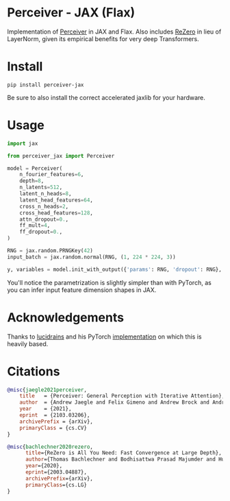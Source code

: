 # Perceiver - JAX (Flax)

Implementation of [Perceiver](https://arxiv.org/abs/2103.03206) in JAX and Flax.
Also includes [ReZero](https://arxiv.org/abs/2003.04887) in lieu of LayerNorm, given its 
empirical benefits for very deep Transformers.

# Install

```shell
pip install perceiver-jax
```

Be sure to also install the correct accelerated jaxlib for your hardware.

# Usage

```python
import jax

from perceiver_jax import Perceiver

model = Perceiver(
    n_fourier_features=6,
    depth=8,
    n_latents=512,
    latent_n_heads=8,
    latent_head_features=64,
    cross_n_heads=2,
    cross_head_features=128,
    attn_dropout=0.,
    ff_mult=4,
    ff_dropout=0.,
)

RNG = jax.random.PRNGKey(42)
input_batch = jax.random.normal(RNG, (1, 224 * 224, 3))

y, variables = model.init_with_output({'params': RNG, 'dropout': RNG}, input_batch)
```

You'll notice the parametrization is slightly simpler than with PyTorch, as you can infer 
input feature dimension shapes in JAX.

# Acknowledgements

Thanks to [lucidrains](https://github.com/lucidrains/) and his PyTorch
[implementation](https://github.com/lucidrains/perceiver-pytorch/) on which this is heavily based.

# Citations

```bibtex
@misc{jaegle2021perceiver,
    title   = {Perceiver: General Perception with Iterative Attention},
    author  = {Andrew Jaegle and Felix Gimeno and Andrew Brock and Andrew Zisserman and Oriol Vinyals and Joao Carreira},
    year    = {2021},
    eprint  = {2103.03206},
    archivePrefix = {arXiv},
    primaryClass = {cs.CV}
}
```

```bibtex
@misc{bachlechner2020rezero,
      title={ReZero is All You Need: Fast Convergence at Large Depth}, 
      author={Thomas Bachlechner and Bodhisattwa Prasad Majumder and Huanru Henry Mao and Garrison W. Cottrell and Julian McAuley},
      year={2020},
      eprint={2003.04887},
      archivePrefix={arXiv},
      primaryClass={cs.LG}
}
```

